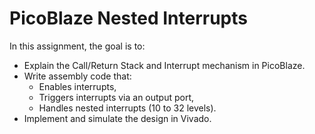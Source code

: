 # PicoBlaze Nested Interrupts

In this assignment, the goal is to:

- Explain the Call/Return Stack and Interrupt mechanism in PicoBlaze.  
- Write assembly code that:  
  - Enables interrupts,  
  - Triggers interrupts via an output port,   
  - Handles nested interrupts (10 to 32 levels).  
- Implement and simulate the design in Vivado.
